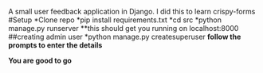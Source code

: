 A small user feedback application in 
Django. I did this to learn crispy-forms
#Setup
*Clone repo
*pip install requirements.txt
*cd src
*python manage.py runserver
**this should get you running on localhost:8000
##creating admin user
*python manage.py createsuperuser __follow the prompts to enter the details__

**You are good to go**
